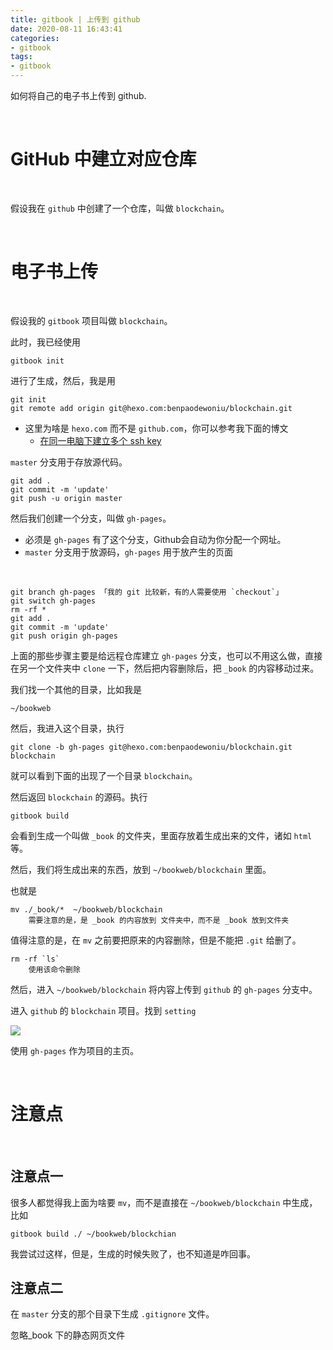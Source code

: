 ```yaml
---
title: gitbook | 上传到 github
date: 2020-08-11 16:43:41
categories:
- gitbook
tags:
- gitbook
---
```

如何将自己的电子书上传到 github.

<!-- more -->

<br/>

# GitHub 中建立对应仓库

<br/>

假设我在 `github` 中创建了一个仓库，叫做 `blockchain`。


<br/>

# 电子书上传

<br/>

假设我的 `gitbook` 项目叫做 `blockchain`。

此时，我已经使用

	gitbook init

进行了生成，然后，我是用
	
	git init
	git remote add origin git@hexo.com:benpaodewoniu/blockchain.git

- 这里为啥是 `hexo.com` 而不是 `github.com`，你可以参考我下面的博文
	- [在同一电脑下建立多个 ssh key](https://benpaodewoniu.github.io/2020/01/04/ssh0/)

`master` 分支用于存放源代码。

	git add .
	git commit -m 'update'
	git push -u origin master

然后我们创建一个分支，叫做 `gh-pages`。

- 必须是 `gh-pages` 有了这个分支，Github会自动为你分配一个网址。
- `master` 分支用于放源码，`gh-pages` 用于放产生的页面

<br/>

	git branch gh-pages 「我的 git 比较新，有的人需要使用 `checkout`」
	git switch gh-pages
	rm -rf *
	git add .
	git commit -m 'update'
	git push origin gh-pages

上面的那些步骤主要是给远程仓库建立 `gh-pages` 分支，也可以不用这么做，直接在另一个文件夹中 `clone` 一下，然后把内容删除后，把 `_book` 的内容移动过来。

我们找一个其他的目录，比如我是

	~/bookweb

然后，我进入这个目录，执行

	git clone -b gh-pages git@hexo.com:benpaodewoniu/blockchain.git blockchain

就可以看到下面的出现了一个目录 `blockchain`。

然后返回 `blockchain` 的源码。执行

	gitbook build

会看到生成一个叫做 `_book` 的文件夹，里面存放着生成出来的文件，诸如 `html` 等。

然后，我们将生成出来的东西，放到 `~/bookweb/blockchain` 里面。

也就是

	mv ./_book/*  ~/bookweb/blockchain
		需要注意的是，是 _book 的内容放到 文件夹中，而不是 _book 放到文件夹

值得注意的是，在 `mv` 之前要把原来的内容删除，但是不能把 `.git` 给删了。

	rm -rf `ls`
		使用该命令删除

然后，进入 `~/bookweb/blockchain` 将内容上传到 `github` 的 `gh-pages` 分支中。

进入 `github` 的 `blockchain` 项目。找到 `setting`

![](/images/gitbook/1_0.png)

使用 `gh-pages` 作为项目的主页。


<br/>

# 注意点

<br/>

## 注意点一

很多人都觉得我上面为啥要 `mv`，而不是直接在 `~/bookweb/blockchain` 中生成，比如

	gitbook build ./ ~/bookweb/blockchian

我尝试过这样，但是，生成的时候失败了，也不知道是咋回事。

## 注意点二

在 `master` 分支的那个目录下生成 `.gitignore` 文件。

忽略_book 下的静态网页文件